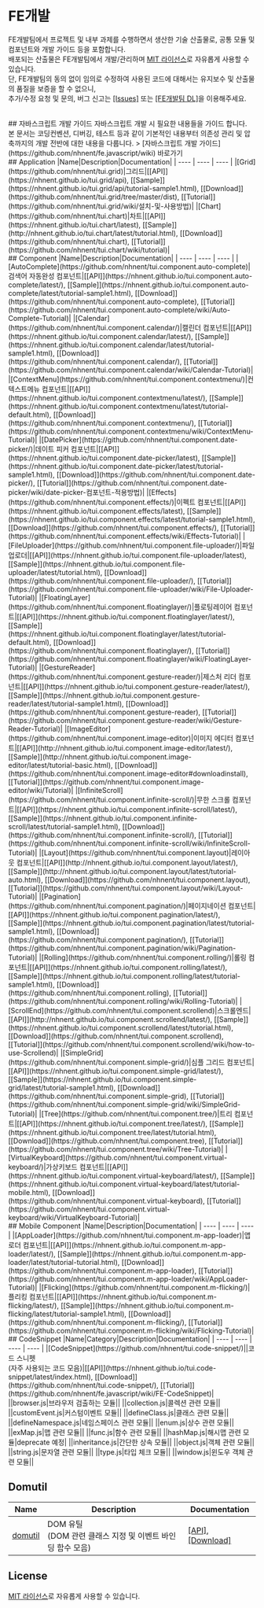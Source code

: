 FE개발
======================
FE개발팀에서 프로젝트 및 내부 과제를 수행하면서 생산한 기술 산출물로, 공통 모듈 및 컴포넌트와 개발 가이드 등을 포함합니다.<br>
배포되는 산출물은 FE개발팀에서 개발/관리하며 [MIT 라이선스](LICENSE)로 자유롭게 사용할 수 있습니다.<br>
단, FE개발팀의 동의 없이 임의로 수정하여 사용된 코드에 대해서는 유지보수 및 산출물의 품질을 보증을 할 수 없으니,<br>
추가/수정 요청 및 문의, 버그 신고는 [[Issues]](https://github.com/nhnent/fe.javascript/issues) 또는 [[FE개발팀 DL]](mailto:dl_javascript@nhnent.com)을 이용해주세요.<br>

<br>
## 자바스크립트 개발 가이드
자바스크립트 개발 시 필요한 내용들을 가이드 합니다.<br>
본 문서는 코딩컨벤션, 디버깅, 테스트 등과 같이 기본적인 내용부터 의존성 관리 및 압축까지의 개발 전반에 대한 내용을 다룹니다.
> [자바스크립트 개발 가이드](https://github.com/nhnent/fe.javascript/wiki) 바로가기

<br>
## Application
|Name|Description|Documentation|
| ---- | ---- | ---- |
|[Grid](https://github.com/nhnent/tui.grid)|그리드|[[API]](https://nhnent.github.io/tui.grid/api), [[Sample]](https://nhnent.github.io/tui.grid/api/tutorial-sample1.html),  [[Download]](https://github.com/nhnent/tui.grid/tree/master/dist), [[Tutorial]](https://github.com/nhnent/tui.grid/wiki/설치-및-사용방법)|
|[Chart](https://github.com/nhnent/tui.chart)|차트|[[API]](https://nhnent.github.io/tui.chart/latest), [[Sample]](http://nhnent.github.io/tui.chart/latest/tutorial.html),  [[Download]](https://github.com/nhnent/tui.chart), [[Tutorial]](https://github.com/nhnent/tui.chart/wiki/tutorial)|
 
<br>
## Component
|Name|Description|Documentation|
| ---- | ---- | ---- |
|[AutoComplete](https://github.com/nhnent/tui.component.auto-complete)|검색어 자동완성 컴포넌트|[[API]](https://nhnent.github.io/tui.component.auto-complete/latest/), [[Sample]](https://nhnent.github.io/tui.component.auto-complete/latest/tutorial-sample1.html),  [[Download]](https://github.com/nhnent/tui.component.auto-complete), [[Tutorial]](https://github.com/nhnent/tui.component.auto-complete/wiki/Auto-Complete-Tutorial)|
|[Calendar](https://github.com/nhnent/tui.component.calendar/)|캘린더 컴포넌트|[[API]](https://nhnent.github.io/tui.component.calendar/latest/), [[Sample]](https://nhnent.github.io/tui.component.calendar/latest/tutorial-sample1.html), [[Download]](https://github.com/nhnent/tui.component.calendar/), [[Tutorial]](https://github.com/nhnent/tui.component.calendar/wiki/Calendar-Tutorial)|
|[ContextMenu](https://github.com/nhnent/tui.component.contextmenu/)|컨텍스트메뉴 컴포넌트|[[API]](https://nhnent.github.io/tui.component.contextmenu/latest/), [[Sample]](https://nhnent.github.io/tui.component.contextmenu/latest/tutorial-default.html), [[Download]](https://github.com/nhnent/tui.component.contextmenu/), [[Tutorial]](https://github.com/nhnent/tui.component.contextmenu/wiki/ContextMenu-Tutorial)|
|[DatePicker](https://github.com/nhnent/tui.component.date-picker/)|데이트 피커 컴포넌트|[[API]](https://nhnent.github.io/tui.component.date-picker/latest), [[Sample]](https://nhnent.github.io/tui.component.date-picker/latest/tutorial-sample1.html), [[Download]](https://github.com/nhnent/tui.component.date-picker/), [[Tutorial]](https://github.com/nhnent/tui.component.date-picker/wiki/date-picker-컴포넌트-적용방법)|
|[Effects](https://github.com/nhnent/tui.component.effects/)|이펙트  컴포넌트|[[API]](https://nhnent.github.io/tui.component.effects/latest), [[Sample]](https://nhnent.github.io/tui.component.effects/latest/tutorial-sample1.html), [[Download]](https://github.com/nhnent/tui.component.effects/), [[Tutorial]](https://github.com/nhnent/tui.component.effects/wiki/Effects-Tutorial)|
|[FileUploader](https://github.com/nhnent/tui.component.file-uploader/)|파일  업로더|[[API]](https://nhnent.github.io/tui.component.file-uploader/latest), [[Sample]](https://nhnent.github.io/tui.component.file-uploader/latest/tutorial.html), [[Download]](https://github.com/nhnent/tui.component.file-uploader/), [[Tutorial]](https://github.com/nhnent/tui.component.file-uploader/wiki/File-Uploader-Tutorial)|
|[FloatingLayer](https://github.com/nhnent/tui.component.floatinglayer/)|플로팅레이어 컴포넌트|[[API]](https://nhnent.github.io/tui.component.floatinglayer/latest/), [[Sample]](https://nhnent.github.io/tui.component.floatinglayer/latest/tutorial-default.html), [[Download]](https://github.com/nhnent/tui.component.floatinglayer/), [[Tutorial]](https://github.com/nhnent/tui.component.floatinglayer/wiki/FloatingLayer-Tutorial)|
|[GestureReader](https://github.com/nhnent/tui.component.gesture-reader/)|제스처 리더 컴포넌트|[[API]](https://nhnent.github.io/tui.component.gesture-reader/latest/), [[Sample]](https://nhnent.github.io/tui.component.gesture-reader/latest/tutorial-sample1.html),  [[Download]](https://github.com/nhnent/tui.component.gesture-reader), [[Tutorial]](https://github.com/nhnent/tui.component.gesture-reader/wiki/Gesture-Reader-Tutorial)|
|[ImageEditor](https://github.com/nhnent/tui.component.image-editor)|이미지 에디터 컴포넌트|[[API]](http://nhnent.github.io/tui.component.image-editor/latest/), [[Sample]](http://nhnent.github.io/tui.component.image-editor/latest/tutorial-basic.html),  [[Download]](https://github.com/nhnent/tui.component.image-editor#downloadinstall), [[Tutorial]](https://github.com/nhnent/tui.component.image-editor/wiki/Tutorial)|
|[InfiniteScroll](https://github.com/nhnent/tui.component.infinite-scroll/)|무한 스크롤 컴포넌트|[[API]](https://nhnent.github.io/tui.component.infinite-scroll/latest/), [[Sample]](https://nhnent.github.io/tui.component.infinite-scroll/latest/tutorial-sample1.html),  [[Download]](https://github.com/nhnent/tui.component.infinite-scroll/), [[Tutorial]](https://github.com/nhnent/tui.component.infinite-scroll/wiki/InfiniteScroll-Tutorial)|
|[Layout](https://github.com/nhnent/tui.component.layout)|레이아웃 컴포넌트|[[API]](http://nhnent.github.io/tui.component.layout/latest/), [[Sample]](http://nhnent.github.io/tui.component.layout/latest/tutorial-auto.html),  [[Download]](https://github.com/nhnent/tui.component.layout), [[Tutorial]](https://github.com/nhnent/tui.component.layout/wiki/Layout-Tutorial)|
|[Pagination](https://github.com/nhnent/tui.component.pagination/)|페이지네이션 컴포넌트|[[API]](https://nhnent.github.io/tui.component.pagination/latest/), [[Sample]](https://nhnent.github.io/tui.component.pagination/latest/tutorial-sample1.html),  [[Download]](https://github.com/nhnent/tui.component.pagination/), [[Tutorial]](https://github.com/nhnent/tui.component.pagination/wiki/Pagination-Tutorial)|
|[Rolling](https://github.com/nhnent/tui.component.rolling/)|롤링 컴포넌트|[[API]](https://nhnent.github.io/tui.component.rolling/latest/), [[Sample]](https://nhnent.github.io/tui.component.rolling/latest/tutorial-sample1.html), [[Download]](https://github.com/nhnent/tui.component.rolling), [[Tutorial]](https://github.com/nhnent/tui.component.rolling/wiki/Rolling-Tutorial)|
|[ScrollEnd](https://github.com/nhnent/tui.component.scrollend)|스크롤엔드| [[API]](http://nhnent.github.io/tui.component.scrollend/latest/),  [[Sample]](https://nhnent.github.io/tui.component.scrollend/latest/tutorial.html), [[Download]](https://github.com/nhnent/tui.component.scrollend),  [[Tutorial]](https://github.com/nhnent/tui.component.scrollend/wiki/how-to-use-Scrollend)|
|[SimpleGrid](https://github.com/nhnent/tui.component.simple-grid/)|심플 그리드 컴포넌트|[[API]](https://nhnent.github.io/tui.component.simple-grid/latest/), [[Sample]](https://nhnent.github.io/tui.component.simple-grid/latest/tutorial-sample1.html),  [[Download]](https://github.com/nhnent/tui.component.simple-grid), [[Tutorial]](https://github.com/nhnent/tui.component.simple-grid/wiki/SimpleGrid-Tutorial)|
|[Tree](https://github.com/nhnent/tui.component.tree/)|트리 컴포넌트|[[API]](https://nhnent.github.io/tui.component.tree/latest/), [[Sample]](https://nhnent.github.io/tui.component.tree/latest/tutorial.html),  [[Download]](https://github.com/nhnent/tui.component.tree), [[Tutorial]](https://github.com/nhnent/tui.component.tree/wiki/Tree-Tutorial)|
|[VirtualKeyboard](https://github.com/nhnent/tui.component.virtual-keyboard/)|가상키보드 컴포넌트|[[API]](https://nhnent.github.io/tui.component.virtual-keyboard/latest/), [[Sample]](https://nhnent.github.io/tui.component.virtual-keyboard/latest/tutorial-mobile.html),  [[Download]](https://github.com/nhnent/tui.component.virtual-keyboard), [[Tutorial]](https://github.com/nhnent/tui.component.virtual-keyboard/wiki/VirtualKeyboard-Tutorial)|

<br>
## Mobile Component
|Name|Description|Documentation|
| ---- | ---- | ---- |
|[AppLoader](https://github.com/nhnent/tui.component.m-app-loader)|앱로더 컴포넌트|[[API]](https://nhnent.github.io/tui.component.m-app-loader/latest/), [[Sample]](https://nhnent.github.io/tui.component.m-app-loader/latest/tutorial-tutorial.html),  [[Download]](https://github.com/nhnent/tui.component.m-app-loader), [[Tutorial]](https://github.com/nhnent/tui.component.m-app-loader/wiki/AppLoader-Tutorial)|
|[Flicking](https://github.com/nhnent/tui.component.m-flicking/)|플리킹 컴포넌트|[[API]](https://nhnent.github.io/tui.component.m-flicking/latest/), [[Sample]](https://nhnent.github.io/tui.component.m-flicking/latest/tutorial-sample1.html),  [[Download]](https://github.com/nhnent/tui.component.m-flicking/), [[Tutorial]](https://github.com/nhnent/tui.component.m-flicking/wiki/Flicking-Tutorial)|

<br>
## CodeSnippet
|Name|Category|Description|Documentation|
| ---- | ---- | ---- | ---- |
|[CodeSnippet](https://github.com/nhnent/tui.code-snippet/)||코드 스니펫<br>(자주 사용되는 코드 모음)|[[API]](https://nhnent.github.io/tui.code-snippet/latest/index.html), [[Download]](https://github.com/nhnent/tui.code-snippet/), [[Tutorial]](https://github.com/nhnent/fe.javascript/wiki/FE-CodeSnippet)|
||browser.js|브라우저 검출하는 모듈||
||collection.js|콜렉션 관련 모듈||
||customEvent.js|커스텀이벤트 모듈||
||defineClass.js|클래스 관련 모듈||
||defineNamespace.js|네임스페이스 관련 모듈||
||enum.js|상수 관련 모듈||
||exMap.js|맵 관련 모듈||
||func.js|함수 관련 모듈||
||hashMap.js|해시맵 관련 모듈|deprecate 예정|
||inheritance.js|간단한 상속 모듈||
||object.js|객체 관련 모듈||
||string.js|문자열 관련 모듈||
||type.js|타입 체크 모듈||
||window.js|윈도우 객체 관련 모듈||

## Domutil
|Name|Description|Documentation|
| ---- | ---- | ---- |
|[domutil](https://github.com/nhnent/tui.domutil/)|DOM 유틸<br>(DOM 관련 클래스 지정 및 이벤트 바인딩 함수 모음)|[[API]](https://nhnent.github.io/tui.domutil/latest/index.html), [[Download]](https://github.com/nhnent/tui.domutil/)|
## License
[MIT 라이선스](LICENSE)로 자유롭게 사용할 수 있습니다.
